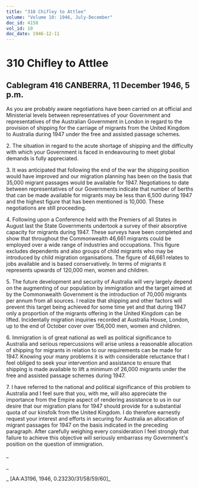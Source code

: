 ```yaml
---
title: "310 Chifley to Attlee"
volume: "Volume 10: 1946, July-December"
doc_id: 4158
vol_id: 10
doc_date: 1946-12-11
---
```


# 310 Chifley to Attlee

## Cablegram 416 CANBERRA, 11 December 1946, 5 p.m.

As you are probably aware negotiations have been carried on at official and Ministerial levels between representatives of your Government and representatives of the Australian Government in London in regard to the provision of shipping for the carriage of migrants from the United Kingdom to Australia during 1947 under the free and assisted passage schemes.

2\. The situation in regard to the acute shortage of shipping and the difficulty with which your Government is faced in endeavouring to meet global demands is fully appreciated.

3\. It was anticipated that following the end of the war the shipping position would have improved and our migration planning has been on the basis that 35,000 migrant passages would be available for 1947. Negotiations to date between representatives of our Governments indicate that number of berths that can be made available for migrants may be less than 6,500 during 1947 and the highest figure that has been mentioned is 10,000. These negotiations are still proceeding.

4\. Following upon a Conference held with the Premiers of all States in August last the State Governments undertook a survey of their absorptive capacity for migrants during 1947. These surveys have been completed and show that throughout the Commonwealth 46,661 migrants could be employed over a wide range of industries and occupations. This figure excludes dependents and also groups of child migrants who may be introduced by child migration organisations. The figure of 46,661 relates to jobs available and is based conservatively. In terms of migrants it represents upwards of 120,000 men, women and children.

5\. The future development and security of Australia will very largely depend on the augmenting of our population by immigration and the target aimed at by the Commonwealth Government is the introduction of 70,000 migrants per annum from all sources. I realize that shipping and other factors will prevent this target being achieved for some time yet and that during 1947 only a proportion of the migrants offering in the United Kingdom can be lifted. Incidentally migration inquiries recorded at Australia House, London, up to the end of October cover over 156,000 men, women and children.

6\. Immigration is of great national as well as political significance to Australia and serious repercussions will arise unless a reasonable allocation of shipping for migrants in relation to our requirements can be made for 1947. Knowing your many problems it is with considerable reluctance that I feel obliged to seek your intervention and assistance to ensure that shipping is made available to lift a minimum of 26,000 migrants under the free and assisted passage schemes during 1947.

7\. I have referred to the national and political significance of this problem to Australia and I feel sure that you, with me, will also appreciate the importance from the Empire aspect of rendering assistance to us in our desire that our migration plans for 1947 should provide for a substantial quota of our kinsfolk from the United Kingdom. I do therefore earnestly request your interest and efforts in securing for Australia an allocation of migrant passages for 1947 on the basis indicated in the preceding paragraph. After carefully weighing every consideration I feel strongly that failure to achieve this objective will seriously embarrass my Government's position on the question of immigration.

_

_

_ [AA:A3196, 1946, 0.23230/31/58/59/60]_

